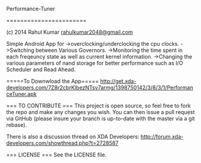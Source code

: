 Performance-Tuner

=======================

(c) 2014 Rahul Kumar <rahulkumar2048@gmail.com>

Simple Android App for 
->overclocking/underclocking the cpu clocks.
->Switching between Various Governors.
->Monitoring the time spent in each freqeuncy state as well as current kernel information.
->Changing the various parameters of nand storage for better performance such as I/O Scheduler and Read Ahead.


=====To Downwload the App=====
 http://get.xda-developers.com/7Z8r2cbrKIbezNTsv7armg/1398750142/3/8/3/1/PerformanceTuner.apk



=== TO CONTRIBUTE ===
This project is open source, so feel free to fork the repo and make any changes
you wish. You can then issue a pull request via GitHub (please insure your
branch is up-to-date with the master via a git rebase).

There is also a discussion thread on XDA Developers:
	http://forum.xda-developers.com/showthread.php?t=2728587



=== LICENSE ===
See the LICENSE file.
   


